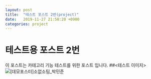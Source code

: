 ```yaml
---
layout: post
title:  "테스트 포스트 2번(project)"
date:   2019-11-27 21:58:20 +0900
categories: project
---
```

# 테스트용 포스트 2번
이 포스트는 카테고리 기능 테스트를 위한 포스트 입니다.
##<테스트 이미지>
![[데모포스터]소없소팀_박민준 ](/assets/[데모포스터]소없소팀_박민준.png)
